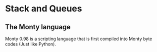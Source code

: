 <h1>Stack and Queues</h1>

<h2>The Monty language</h2>

<p>Monty 0.98 is a scripting language that is first compiled into Monty byte codes (Just like Python).</p>